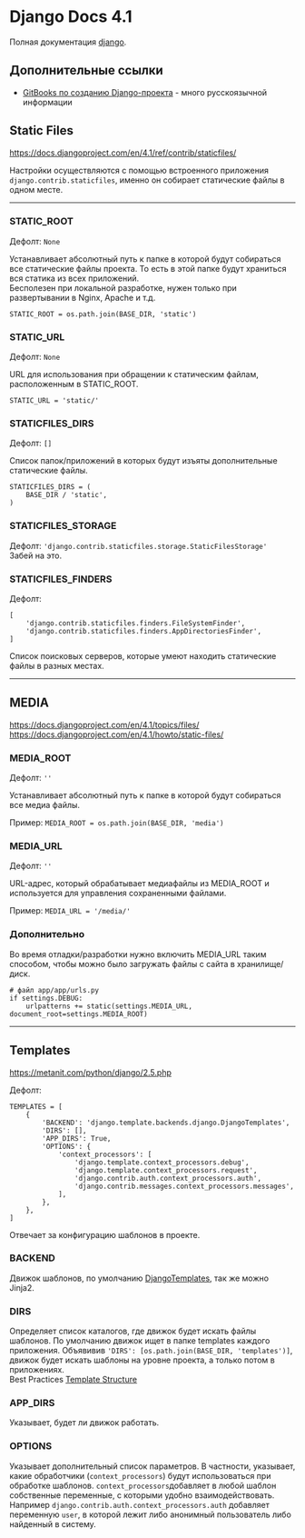 # Django Docs 4.1

Полная документация [django](https://docs.djangoproject.com/en/4.1/).

## Дополнительные ссылки
- [GitBooks по созданию Django-проекта](https://pocoz.gitbooks.io/django-v-primerah/content/) - много русскоязычной информации

## Static Files

<https://docs.djangoproject.com/en/4.1/ref/contrib/staticfiles/>

Настройки осуществляются с помощью встроенного приложения `django.contrib.staticfiles`, именно он собирает статические файлы в одном месте.

___

### STATIC_ROOT

Дефолт: `None`

Устанавливает абсолютный путь к папке в которой будут собираться все статические файлы проекта. То есть в этой папке
будут храниться вся статика из всех приложений.<br>
Бесполезен при локальной разработке, нужен только при развертывании в Nginx, Apache и т.д.

```
STATIC_ROOT = os.path.join(BASE_DIR, 'static')
```

### STATIC_URL

Дефолт: `None`

URL для использования при обращении к статическим файлам, расположенным в STATIC_ROOT.

```
STATIC_URL = 'static/'
```

### STATICFILES_DIRS

Дефолт: `[]`

Список папок/приложений в которых будут изъяты дополнительные статические файлы.

```
STATICFILES_DIRS = (
    BASE_DIR / 'static',
)
```

### STATICFILES_STORAGE

Дефолт: `'django.contrib.staticfiles.storage.StaticFilesStorage'`<br>
Забей на это.

### STATICFILES_FINDERS

Дефолт:

    [
        'django.contrib.staticfiles.finders.FileSystemFinder',
        'django.contrib.staticfiles.finders.AppDirectoriesFinder',
    ]

Список поисковых серверов, которые умеют находить статические файлы в разных местах.
___

## MEDIA

<https://docs.djangoproject.com/en/4.1/topics/files/><br>
<https://docs.djangoproject.com/en/4.1/howto/static-files/>

### MEDIA_ROOT

Дефолт: `''`

Устанавливает абсолютный путь к папке в которой будут собираться все медиа файлы.

Пример:
`MEDIA_ROOT = os.path.join(BASE_DIR, 'media')`

### MEDIA_URL

Дефолт: `''`

URL-адрес, который обрабатывает медиафайлы из MEDIA_ROOT и используется для управления сохраненными файлами.

Пример:
`MEDIA_URL = '/media/'`

### Дополнительно

Во время отладки/разработки нужно включить MEDIA_URL таким способом, чтобы можно было загружать файлы с сайта в хранилище/диск.

```
# файл app/app/urls.py
if settings.DEBUG:
    urlpatterns += static(settings.MEDIA_URL, document_root=settings.MEDIA_ROOT)
```
---

## Templates

<https://metanit.com/python/django/2.5.php>

Дефолт:

    TEMPLATES = [
        {
            'BACKEND': 'django.template.backends.django.DjangoTemplates',
            'DIRS': [],
            'APP_DIRS': True,
            'OPTIONS': {
                'context_processors': [
                    'django.template.context_processors.debug',
                    'django.template.context_processors.request',
                    'django.contrib.auth.context_processors.auth',
                    'django.contrib.messages.context_processors.messages',
                ],
            },
        },
    ]

Отвечает за конфигурацию шаблонов в проекте.

### BACKEND

Движок шаблонов, по умолчанию [DjangoTemplates](https://docs.djangoproject.com/en/4.1/topics/templates/), так же можно Jinja2.

### DIRS

Определяет список каталогов, где движок будет искать файлы шаблонов. 
По умолчанию движок ищет в папке templates каждого приложения. 
Объявивив `'DIRS': [os.path.join(BASE_DIR, 'templates')]`, движок будет искать шаблоны на уровне проекта, а только потом в приложениях.<br>
Best Practices [Template Structure](https://learndjango.com/tutorials/template-structure)

### APP_DIRS

Указывает, будет ли движок работать.

### OPTIONS

Указывает дополнительный список параметров. 
В частности, указывает, какие обработчики (`context_processors`) будут использоваться при обработке шаблонов.
`context_processors`добавляет в любой шаблон собственные переменные, с которыми удобно взаимодействовать.<br>
Например `django.contrib.auth.context_processors.auth` добавляет переменную `user`, в которой лежит либо анонимный пользователь либо найденный в систему.